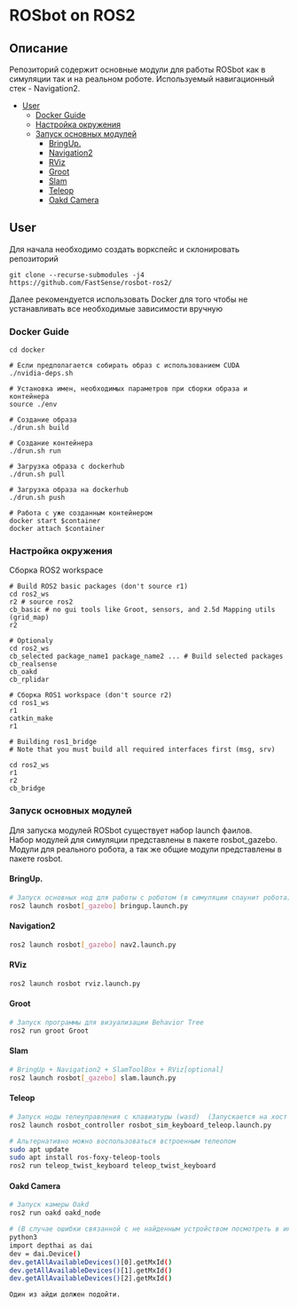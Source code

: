# ROSbot on ROS2

## Описание
Репозиторий содержит основные модули для работы ROSbot как в симуляции так и на реальном роботе.
Используемый навигационный стек - Navigation2.

<!-- vim-markdown-toc GitLab -->

* [User](#user)
  * [Docker Guide](#docker-guide)
  * [Настройка окружения](#Настройка-окружения)
  * [Запуск основных модулей](#Запуск-основных-модулей)
    * [BringUp.](#bringup)
    * [Navigation2](#navigation2)
    * [RViz](#rviz)
    * [Groot](#groot)
    * [Slam](#slam)
    * [Teleop](#teleop)
    * [Oakd Camera](#oakd-camera)

<!-- vim-markdown-toc -->



## User 

Для начала необходимо создать воркспейс и склонировать репозиторий

```
git clone --recurse-submodules -j4 https://github.com/FastSense/rosbot-ros2/
```

Далее рекомендуется использовать Docker для того чтобы не устанавливать все необходимые зависимости вручную

### Docker Guide

```
cd docker

# Если предполагается собирать образ с использованием CUDA
./nvidia-deps.sh

# Установка имен, необходимых параметров при сборки образа и контейнера
source ./env

# Создание образа
./drun.sh build

# Создание контейнера
./drun.sh run

# Загрузка образа с dockerhub
./drun.sh pull 

# Загрузка образа на dockerhub
./drun.sh push

# Работа с уже созданным контейнером
docker start $container
docker attach $container
```

### Настройка окружения 

Сборка ROS2 workspace
```
# Build ROS2 basic packages (don't source r1)
cd ros2_ws
r2 # source ros2
cb_basic # no gui tools like Groot, sensors, and 2.5d Mapping utils (grid_map)
r2

# Optionaly
cd ros2_ws
cb_selected package_name1 package_name2 ... # Build selected packages
cb_realsense
cb_oakd 
cb_rplidar 

# Сборка ROS1 workspace (don't source r2)
cd ros1_ws
r1
catkin_make
r1

# Building ros1_bridge
# Note that you must build all required interfaces first (msg, srv)

cd ros2_ws
r1
r2
cb_bridge
```

### Запуск основных модулей

Для запуска модулей ROSbot существует набор launch фаилов.  
Набор модулей для симуляции представлены в пакете rosbot_gazebo. 
Модули для реального робота, а так же общие модули представлены в пакете rosbot.

#### BringUp. 
```bash
# Запуск основных нод для работы с роботом (в симуляции спаунит робота)
ros2 launch rosbot[_gazebo] bringup.launch.py
```

#### Navigation2
```bash
ros2 launch rosbot[_gazebo] nav2.launch.py
```

#### RViz
```bash
ros2 launch rosbot rviz.launch.py
```

#### Groot
```bash
# Запуск программы для визуализации Behavior Tree
ros2 run groot Groot
```

#### Slam
```bash
# BringUp + Navigation2 + SlamToolBox + RViz[optional] 
ros2 launch rosbot[_gazebo] slam.launch.py
```

#### Teleop
```bash
# Запуск ноды телеуправления с клавиатуры (wasd)  (Запускается на хост машине)
ros2 launch rosbot_controller rosbot_sim_keyboard_teleop.launch.py

# Альтернативно можно воспользоваться встроенным телеопом
sudo apt update
sudo apt install ros-foxy-teleop-tools
ros2 run teleop_twist_keyboard teleop_twist_keyboard   
```

#### Oakd Camera
```bash
# Запуск камеры Oakd
ros2 run oakd oakd_node

# (В случае ошибки связанной с не найденным устройством посмотреть в интерпретаторе питона возможные id камеры и поменять в ноде oakd_node - device_id)
python3
import depthai as dai
dev = dai.Device()
dev.getAllAvailableDevices()[0].getMxId()
dev.getAllAvailableDevices()[1].getMxId()
dev.getAllAvailableDevices()[2].getMxId()

Один из айди должен подойти.
```
